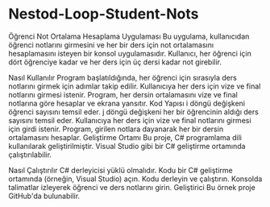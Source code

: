 # Nestod-Loop-Student-Nots
Öğrenci Not Ortalama Hesaplama Uygulaması
Bu uygulama, kullanıcıdan öğrenci notlarını girmesini ve her bir ders için not ortalamasını hesaplamasını isteyen bir konsol uygulamasıdır. Kullanıcı, her öğrenci için dört öğrenciye kadar ve her ders için üç dersi kadar not girebilir.

Nasıl Kullanılır
Program başlatıldığında, her öğrenci için sırasıyla ders notlarını girmek için adımlar takip edilir.
Kullanıcıya her ders için vize ve final notlarını girmesi istenir.
Program, her dersin ortalamasını vize ve final notlarına göre hesaplar ve ekrana yansıtır.
Kod Yapısı
i döngü değişkeni öğrenci sayısını temsil eder.
j döngü değişkeni her bir öğrencinin aldığı ders sayısını temsil eder.
Kullanıcıya her ders için vize ve final notlarını girmesi için girdi istenir.
Program, girilen notlara dayanarak her bir dersin ortalamasını hesaplar.
Geliştirme Ortamı
Bu proje, C# programlama dili kullanılarak geliştirilmiştir. Visual Studio gibi bir C# geliştirme ortamında çalıştırılabilir.

Nasıl Çalıştırılır
C# derleyicisi yüklü olmalıdır.
Kodu bir C# geliştirme ortamında (örneğin, Visual Studio) açın.
Kodu derleyin ve çalıştırın.
Konsolda talimatlar izleyerek öğrenci ve ders notlarını girin.
Geliştirici
Bu örnek proje GitHub'da bulunabilir.
